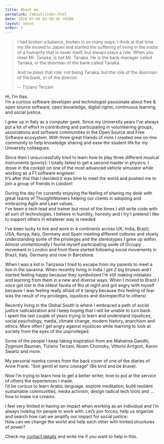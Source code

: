 ```yaml
---
title: About me
permalink: /about/index.html
date: 2018-07-08 01:56:36 +0100
layout: about
order: 2
---
```




> I had broken a balance, broken in so many ways. I think at that time my life moved to Japan and started the suffering of living in the midst of a humanity that is never itself, but always plays a role.
> When you meet Mr. Tanaka, is not Mr. Tanaka. He is the bank manager called Tanaka; or the doorman of the bank called Tanaka.
>
> And he plays that role: not being Tanaka, but the role of the doorman of the bank, or of the director.
>
>  -- Tiziano Terzani


Hi, I’m Ilias.  
I’m a curious software developer and technologist passionate about free & open source software, open knowledge, digital rights, continuous learning and social justice.

I grew up in Italy as a computer geek. Since my University years I’ve always put a lot of effort in contributing and participating in volunteering groups, associations and software communities in the Open Source and Free Software ecosystem. With three great friends of mine I created one on-line community to help knowledge sharing and ease the student life for my University colleagues.

Since then I unsuccessfully tried to learn how to play three different musical instruments (poorly); I totally failed to get a second master in physics; I drove in the cockpit on one of the most advanced vehicle simulator while working as a F1 software engineer.  
It’s after this that I decided it was time to meet the world and pushed me to join a group of friends in London!

During the day I’m currently enjoying the feeling of sharing my desk with great teams of ThoughtWorkers helping our clients in adopting and embracing Agile and Lean values.  
I’ve been a tech lead and trainer but most of the times I still write code with all sort of technologies. I believe in humility, honesty and I try t pretend I like to support others in whatever way is needed.

I’ve been lucky to live and work in 4 continents across UK, India, Brazil, USA, Kenya, Italy, Germany and Spain meeting different cultures and slowly understanding some of the privileges and the stereotypes I grew up within.  
Almost unintentionally I found myself participating aside of Occupy movement in London and from there started following social movements in Brazil, Italy, Germany and now in Barcelona.

When I was a kid in Tanzania I tried to escape from my parents to meet a lion in the savanna. When recently living in India I got 2 big bruises and I started feeling happy because they symbolized I’m still making mistakes and learning from them in a new and diverse ways. When I moved to Brazil I once got lost in the oldest favela of Rio at night and got angry with myself because I was feeling really afraid of it (angry because this feeling of fear was the result of my privileges, injustices and disrespectful to others)

Recently living in the Global South is where I embraced a path of social justice radicalization and I keep hoping that I will be unable to turn back.  
I spent the last couple of years trying to learn and understand injustices, social psychology, media, climate change, modern history, anarchism and ethics. More often I get angry against injustices while learning to look at society from the eyes of the unprivileged.

Some of the people I keep taking inspiration from are Mahatma Gandhi, Zygmunt Bauman, Tiziano Terzani, Noam Chomsky, Vittorio Arrigoni, Aaron Swartz and more.

My personal mantra comes from the back cover of one of the diaries of Anne Frank: “Soit gentil et tiens courage” (Be kind and be brave).

Now I’m trying to learn how to get a better writer, how to put at the service of others the experiences I made.  
I’d be curious to learn Arabic language, explore meditation, build resilient sustainable communities, media activism, design radical tech tools and …how to make ice creams.

I feel very limited in having an impact when working as an individual and I’m always looking for people to work with. Let’s join forces, help us organize and search how can we amplify our impact for social justice:  
How can we change the world and help each other with limited structures of power?

Check my [contact details](/contact/) and write me if you want to help in this.
